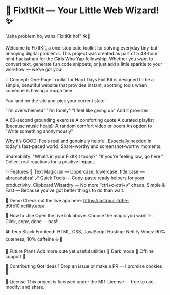 # 🌸 FixItKit — Your Little Web Wizard! ✨
"Jaha problem ho, waha FixItKit ho!" 🛠️💖

Welcome to FixItKit, a one-stop cute toolkit for solving everyday tiny-but-annoying digital problems. This project was created as part of a 48-hour mini-hackathon for the Girls Who Yap fellowship. Whether you want to convert text, generate fun code snippets, or just add a little sparkle to your workflow — we’ve got you!

💡 Concept: One-Page Toolkit for Hard Days
FixItKit is designed to be a simple, beautiful website that provides instant, soothing tools when someone is having a rough time.

You land on the site and pick your current state:

"I’m overwhelmed"
"I’m lonely"
"I feel like giving up"
And it provides:

A 60-second grounding exercise
A comforting quote
A curated playlist (because music heals!)
A random comfort video or poem
An option to "Write something anonymously"

Why it’s GOOD:
Feels real and genuinely helpful.
Especially needed in today's fast-paced world.
Share-worthy and screenshot-worthy moments.

Shareability:
"What’s in your FixItKit today?"
"If you’re feeling low, go here."
Collect real reactions for a positive impact.

✨ Features 🌈
Text Magician — Uppercase, lowercase, title case — abracadabra! 🪄
Quick Tools — Copy-paste ready helpers for your productivity.
Clipboard Wizardry — No more “ctrl+c-ctrl+v” chaos.
Simple & Fast — Because you’ve got better things to do than wait.

🎥 Demo
Check out the live app here: https://lustrous-trifle-d9fb10.netlify.app/

🚀 How to Use
Open the live link above.
Choose the magic you want ✨.
Click, copy, done — bas!

🛠️ Tech Stack
Frontend: HTML, CSS, JavaScript
Hosting: Netlify
Vibes: 90% cuteness, 10% caffeine ☕💖

💌 Future Plans
Add more cute yet useful utilities 🐾
Dark mode 🌙
Offline support 🚀

🐣 Contributing
Got ideas? Drop an issue or make a PR — I promise cookies 🍪.

📜 License
This project is licensed under the MIT License — free to use, modify, and share.
